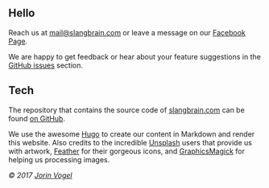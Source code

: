 ## Hello

Reach us at [mail@slangbrain.com](mailto:mail@slangbrain.com) or leave a message on our [Facebook Page](https://www.facebook.com/slangbrain/).

We are happy to get feedback or hear about your feature suggestions in the [GitHub issues](https://github.com/qvl/slangbrain.com/issues) section.


## Tech

The repository that contains the source code of [slangbrain.com](https://slangbrain.com) can be found [on GitHub](https://github.com/qvl/slangbrain.com).

We use the awesome [Hugo](https://gohugo.io/) to create our content in Markdown and render this website.
Also credits to the incredible [Unsplash](https://unsplash.com/collections/1135796/slangbrain) users that provide us with artwork, [Feather](https://feathericons.com/) for their gorgeous icons,
and [GraphicsMagick](http://www.graphicsmagick.org/) for helping us processing images.


*© 2017 [Jorin Vogel](https://jorin.me)*
